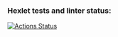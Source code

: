 ### Hexlet tests and linter status:
[![Actions Status](https://github.com/Kopyz/python-project-lvl1/workflows/hexlet-check/badge.svg)](https://github.com/Kopyz/python-project-lvl1/actions)